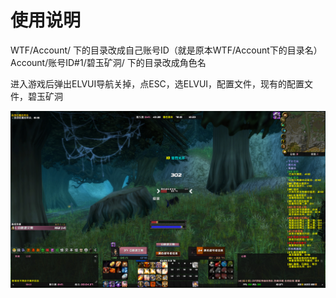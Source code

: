 # 使用说明

  WTF/Account/ 下的目录改成自己账号ID（就是原本WTF/Account下的目录名）
  Account/账号ID#1/碧玉矿洞/ 下的目录改成角色名

  进入游戏后弹出ELVUI导航关掉，点ESC，选ELVUI，配置文件，现有的配置文件，碧玉矿洞

  ![界面截图](https://github.com/allenz8512/WowClassicAddons/raw/master/Screenshot.jpg)